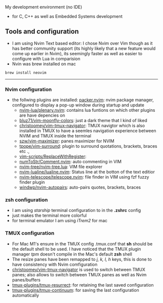 My development environment (no IDE)
- for C, C++ as well as Embedded Systems development

## Tools and configuration
- I am using Nvim Text based editor: I chose Nvim over Vim though as it has better community support (its highly likely that a new feature would come up earlier in Nvim), its seemingly faster as well as easier to configure with Lua in comparision
- Nvin was brew installed on mac

```
brew install neovim
```
---

### Nvim configuration

- the follwing plugins are installed:
[packer.nvim]("https://github.com/wbthomason/packer.nvim"): nvim package manager, configured to display a pop-up window during startup and update
    - [nvim-lua/plenary.nvim]("https://github.com/nvim-lua/plenary.nvim"): contains lua funtions on which other plugins are have depencies on
    - [bluz71/vim-moonfly-colors]("https://github.com/bluz71/vim-moonfly-colors"): just a dark theme that I kind of liked
    - [christoomey/vim-tmux-navigator]("https://github.com/christoomey/vim-tmux-navigator"): TMUX navigtor which is also installed in TMUX to have a seemles navigation experience between NVIM and TMUX inside the terminal 
    - [szw/vim-maximizer]("https://github.com/szw/vim-maximizer"): panes maximizer for NVIM 
    - [tpope/vim-surround]("https://github.com/tpope/vim-surround"): plugin to surround quotations, brackets, braces etc .,
    - [vim-scripts/ReplaceWithRegister]("https://github.com/tpope/vim-scripts/ReplaceWithRegister"): 
    - [numToStr/Comment.nvim]("https://github.com/numToStr/Comment.nvim"): auto commenting in VIM
    - [nvim-tree/nvim-tree.lua]("https://github.com/nvim-tree/nvim-tree.lua"): VIM file explorer 
    - [nvim-lualine/lualine.nvim]("https://github.com/nvim-lualine/lualine.nvim"): Status line at the botton of the text editior 
    - [nvim-telescope/telescope.nvim]("https://github.com/nvim-telescope/telescope.nvim"): file finder in VIM using fzf fuzzy finder plugin
    - [windwp/nvim-autopairs]("https://github.com/windwp/nvim-autopairs"): auto-pairs quotes, brackets, braces

### zsh configuration
- I am using _starship_ terminal configuration to in the __.zshrc__ config
- just makes the terminal more colorful
- for terminal emulator I am using _iTrem2_ for mac

### TMUX configuration
- For Mac M1's ensure in the TMUX config .tmux.conf that __sh__ should be the default shell to be used. I have noticed that the TMUX plugin manager _tpm_ doesn't compile in the Mac's default __zsh__ shell
- The resize panes have been remapped to _j, k, l, h_ keys, this is done to have consistency with Nvim comfiguration
- [christoomey/vim-tmux-navigator]("https:github.com/christoomey/vim-tmux-navigator" ) is used to switch between TMUX panes; also allows to switch between TMUX panes as well as Nvim panes/buffers
- [tmux-plugins/tmux-resurrect]("https:github.com/tmux-plugins/tmux-resurrect"): for retaining the last saved configuration
- [tmux-plugins/tmux-continuum]("https:github.com/tmux-plugins/tmux-continuum"): for saving the last configuration automatically


